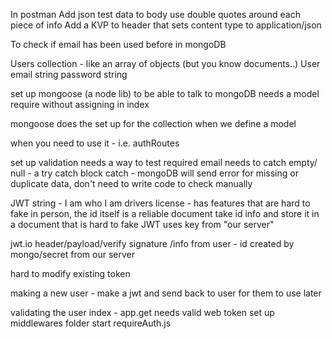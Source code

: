 In postman
Add json test data to body
use double quotes around each piece of info
Add a KVP to header that sets content type to application/json

To check if email has been used before in mongoDB

Users collection - like an array of objects (but you know documents..)
User
email string
password string

set up mongoose (a node lib) to be able to talk to mongoDB
needs a model 
require without assigning in index

mongoose does the set up for the collection when we define a model

when you need to use it - i.e. authRoutes

set up validation
needs a way to test required email
needs to catch empty/ null  - a try catch block
catch - mongoDB will send error for missing or duplicate data, don't need to write code to check manually

JWT
string - I am who I am
drivers license - has features that are hard to fake in person, the id itself is a reliable document
take id info and store it in a document that is hard to fake
JWT uses key from "our server" 

jwt.io
header/payload/verify signature
/info from user - id created by mongo/secret from our server

hard to modify existing token

making a new user - make a jwt and send back to user for them to use later

validating the user
index - app.get needs valid web token
set up middlewares folder
start requireAuth.js
